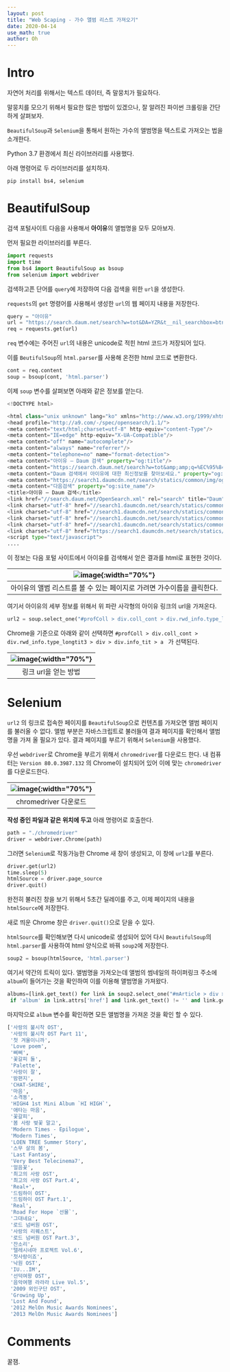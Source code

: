 ```yaml
---
layout: post
title: "Web Scaping - 가수 앨범 리스트 가져오기"
date: 2020-04-14
use_math: true
author: Oh
---
```


# Intro

자연어 처리를 위해서는 텍스트 데이터, 즉 말뭉치가 필요하다.

말뭉치를 모으기 위해서 필요한 많은 방법이 있겠으나, 잘 알려진 파이썬 크롤링을 간단하게 살펴보자.

`BeautifulSoup`과 `Selenium`을 통해서 원하는 가수의 앨범명을 텍스트로 가져오는 법을 소개한다.

Python 3.7 환경에서 최신 라이브러리를 사용했다.

아래 명령어로 두 라이브러리를 설치하자.

```console
pip install bs4, selenium
```



# BeautifulSoup

검색 포털사이트 다음을 사용해서 **아이유**의 앨범명을 모두 모아보자.

먼저 필요한 라이브러리를 부른다.

```python
import requests
import time
from bs4 import BeautifulSoup as bsoup
from selenium import webdriver
```



검색하고픈 단어를 `query`에 저장하여 다음 검색을 위한 `url`을 생성한다.

`requests`의 `get` 명령어를 사용해서 생성한 `url`의 웹 페이지 내용을 저장한다.

```python
query = "아이유"
url = "https://search.daum.net/search?w=tot&DA=YZR&t__nil_searchbox=btn&sug=&sugo=&q=" + query
req = requests.get(url)
```



`req` 변수에는 주어진 `url`의 내용은 unicode로 적힌 html 코드가 저장되어 있다.

이를 `BeutifulSoup`의 `html.parser`를 사용해 온전한 html 코드로 변환한다.

```python
cont = req.content
soup = bsoup(cont, 'html.parser')
```



이제 `soup` 변수를 살펴보면 아래와 같은 정보를 얻는다.

```python
<!DOCTYPE html>

<html class="unix unknown" lang="ko" xmlns="http://www.w3.org/1999/xhtml">
<head profile="http://a9.com/-/spec/opensearch/1.1/">
<meta content="text/html;charset=utf-8" http-equiv="content-Type"/>
<meta content="IE=edge" http-equiv="X-UA-Compatible"/>
<meta content="off" name="autocomplete"/>
<meta content="always" name="referrer"/>
<meta content="telephone=no" name="format-detection">
<meta content="아이유 – Daum 검색" property="og:title"/>
<meta content="https://search.daum.net/search?w=tot&amp;amp;q=%EC%95%84%EC%9D%B4%EC%9C%A0" property="og:url"/>
<meta content="Daum 검색에서 아이유에 대한 최신정보를 찾아보세요." property="og:description"/>
<meta content="https://search1.daumcdn.net/search/statics/common/img/og_search.png" property="og:image"/>
<meta content="다음검색" property="og:site_name"/>
<title>아이유 – Daum 검색</title>
<link href="//search.daum.net/OpenSearch.xml" rel="search" title="Daum" type="application/opensearchdescription+xml"/>
<link charset="utf-8" href="//search1.daumcdn.net/search/statics/common/css/2020/p_common.0225092140.css" rel="stylesheet" type="text/css"/>
<link charset="utf-8" href="//search1.daumcdn.net/search/statics/common/css/2020/p_component.0205083152.css" rel="stylesheet" type="text/css"/>
<link charset="utf-8" href="//search1.daumcdn.net/search/statics/common/css/2020/p_collection.0401101130.css" rel="stylesheet" type="text/css"/>
<link charset="utf-8" href="//search1.daumcdn.net/search/statics/common/css/2020/p_collection2.0205083152.css" rel="stylesheet" type="text/css"/>
<link charset="utf-8" href="https://search1.daumcdn.net/search/statics/common/css/2020/p_shoppingColl.0129091048.css" rel="stylesheet" type="text/css"/>
<script type="text/javascript">
....
```



이 정보는 다음 포털 사이트에서 아이유를 검색해서 얻은 결과를 html로 표현한 것이다.

| ![image](https://drive.google.com/uc?export=view&id=1TqTqspoMV_aThcFxEU2mhRKsX3MiUyaY){:width="70%"} |
| :----------------------------------------------------------: |
| 아이유의 앨범 리스트를 볼 수 있는 페이지로 가려면 가수이름을 클릭한다. |

여기서 아이유의 세부 정보를 위해서 위 파란 사각형의 아이유 링크의 url을 가져온다.

```python
url2 = soup.select_one("#profColl > div.coll_cont > div.rwd_info.type_longtit3 > div > div.info_tit > a ").attrs['href']
```

Chrome을 기준으로 아래와 같이 선택하면  `#profColl > div.coll_cont > div.rwd_info.type_longtit3 > div > div.info_tit > a ` 가 선택된다. 

| ![image](https://drive.google.com/uc?export=view&id=1dfaYPz5KVbJrFSKJQp4r7ES-ZMgkLPLe){:width="70%"} |
| :----------------------------------------------------------: |
|                     링크 url을 얻는 방법                     |

# Selenium

`url2` 의 링크로 접속한 페이지를 `BeautifulSoup`으로 컨텐츠를 가져오면 앨범 페이지를 불러올 수 없다. 앨범 부분은 자바스크립트로 불러들여 결과 페이지를 확인해서 앨범명을 가져 올 필요가 있다. 결과 페이지를 부르기 위해서 `Selenium`을 사용했다.

우선 `webdriver`로 Chrome을 부르기 위해서 `chromedriver`를 다운로드 한다. 내 컴퓨터는 `Version 80.0.3987.132` 의 Chrome이 설치되어 있어 이에 맞는 `chromedriver`를 다운로드한다.

| ![image](https://drive.google.com/uc?export=view&id=1NyVVigsjapYPkvLxySTsdNddaCN3Aiq6){:width="70%"} |
| :----------------------------------------------------------: |
|                    chromedriver 다운로드                     |

**작성 중인 파일과 같은 위치에 두고** 아래 명령어로 호출한다.

```python
path = "./chromedriver"
driver = webdriver.Chrome(path)
```

그러면 `Selenium`로 작동가능한 Chrome 새 창이 생성되고, 이 창에 `url2`를 부른다.

```python
driver.get(url2)
time.sleep(5)
htmlSource = driver.page_source
driver.quit()
```

완전히 불러진 창을 보기 위해서 5초간 딜레이를 주고, 이제 페이지의 내용을 `htmlSource`에 저장한다.

새로 띄운 Chrome 창은 `driver.quit()`으로 닫을 수 있다.

`htmlSource`를 확인해보면 다시 unicode로 생성되어 있어 다시 `BeautifulSoup`의 `html.parser`를 사용하여 html 양식으로 바꿔 `soup2`에 저장한다.

```python
soup2 = bsoup(htmlSource, 'html.parser')
```



여기서 약간의 트릭이 있다. 앨범명을 가져오는데 앨범의 썸네일의 하이퍼링크 주소에 `album`이 들어가는 것을 확인하여 이를 이용해 앨범명을 가져왔다. 

```python
albums=[link.get_text() for link in soup2.select_one("#mArticle > div > div.info_cont.info_details ").find_all('a') 
 if 'album' in link.attrs['href'] and link.get_text() != '' and link.get_text() != '앨범']
```



마지막으로 `album` 변수를 확인하면 모든 앨범명을 가져온 것을 확인 할 수 있다.

```python
['사랑의 불시착 OST',
 '사랑의 불시착 OST Part 11',
 '첫 겨울이니까',
 'Love poem',
 '삐삐',
 '꽃갈피 둘',
 'Palette',
 '사랑이 잘',
 '밤편지',
 'CHAT-SHIRE',
 '마음',
 '소격동',
 'HIGH4 1st Mini Album `HI HIGH`',
 '애타는 마음',
 '꽃갈피',
 '봄 사랑 벚꽃 말고',
 'Modern Times - Epilogue',
 'Modern Times',
 'LOEN TREE Summer Story',
 '스무 살의 봄',
 'Last Fantasy',
 'Very Best Telecinema7',
 '얼음꽃',
 '최고의 사랑 OST',
 '최고의 사랑 OST Part.4',
 'Real+',
 '드림하이 OST',
 '드림하이 OST Part.1',
 'Real',
 'Road For Hope `선물`',
 '그대네요',
 '로드 넘버원 OST',
 '사랑의 리퀘스트',
 '로드 넘버원 OST Part.3',
 '잔소리',
 '텔레시네마 프로젝트 Vol.6',
 '첫사랑이죠',
 '낙원 OST',
 'IU...IM',
 '선덕여왕 OST',
 '음악여행 라라라 Live Vol.5',
 '2009 외인구단 OST',
 'Growing Up',
 'Lost And Found',
 '2012 MelOn Music Awards Nominees',
 '2013 MelOn Music Awards Nominees']
```



# Comments

꿀잼.
